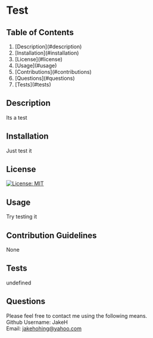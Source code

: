 # Test

## Table of Contents

<ol>
<li>[Description](#description)</li>
<li>[Installation](#installation)</li>
<li>[License](#license)</li>
<li>[Usage](#usage)</li>
<li>[Contributions](#contributions)</li>
<li>[Questions](#questions)</li>
<li>[Tests](#tests)</li>
</ol>

## Description
Its a test

## Installation
Just test it

## License  
[![License: MIT](https://img.shields.io/badge/License-MIT-yellow.svg)](https://opensource.org/licenses/MIT)

## Usage
Try testing it

## Contribution Guidelines
None

## Tests
undefined

## Questions
Please feel free to contact me using the following means.  
Github Username: JakeH   
Email: jakehohing@yahoo.com  
